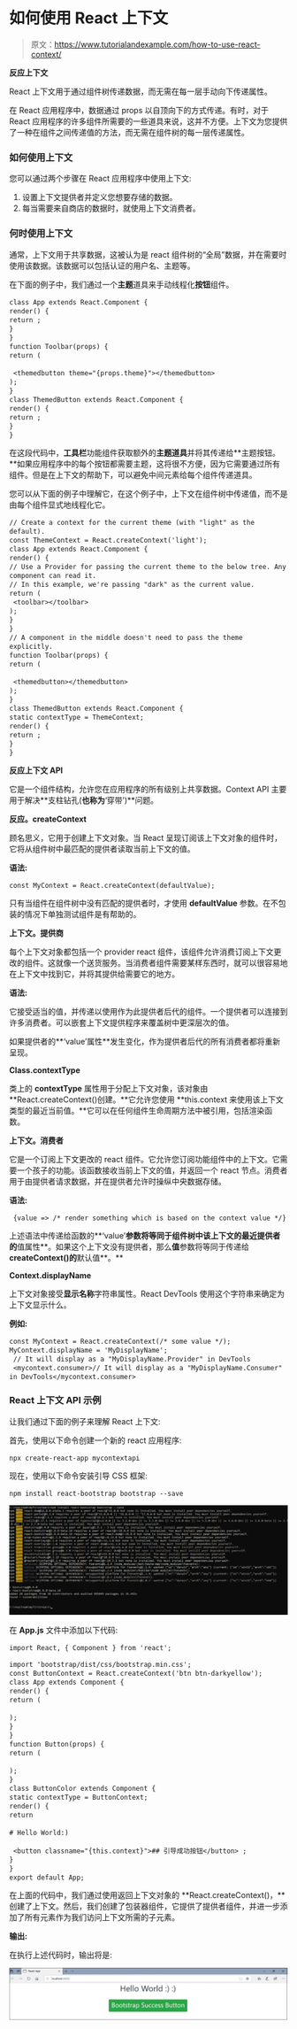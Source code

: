 # 如何使用 React 上下文

> 原文：<https://www.tutorialandexample.com/how-to-use-react-context/>

**反应上下文**

React 上下文用于通过组件树传递数据，而无需在每一层手动向下传递属性。

在 React 应用程序中，数据通过 props 以自顶向下的方式传递。有时，对于 React 应用程序的许多组件所需要的一些道具来说，这并不方便。上下文为您提供了一种在组件之间传递值的方法，而无需在组件树的每一层传递属性。

### 如何使用上下文

您可以通过两个步骤在 React 应用程序中使用上下文:

1.  设置上下文提供者并定义您想要存储的数据。
2.  每当需要来自商店的数据时，就使用上下文消费者。

### 何时使用上下文

通常，上下文用于共享数据，这被认为是 react 组件树的“全局”数据，并在需要时使用该数据。该数据可以包括认证的用户名、主题等。

在下面的例子中，我们通过一个**主题**道具来手动线程化**按钮**组件。

```
class App extends React.Component { 
render() { 
return ; 
} 
} 
function Toolbar(props) { 
return ( 

 <themedbutton theme="{props.theme}"></themedbutton>  
); 
} 
class ThemedButton extends React.Component { 
render() { 
return ; 
} 
} 
```

在这段代码中，**工具栏**功能组件获取额外的**主题道具**并将其传递给**主题按钮。**如果应用程序中的每个按钮都需要主题，这将很不方便，因为它需要通过所有组件。但是在上下文的帮助下，可以避免中间元素给每个组件传递道具。

您可以从下面的例子中理解它，在这个例子中，上下文在组件树中传递值，而不是由每个组件显式地线程化它。

```
// Create a context for the current theme (with "light" as the default).
const ThemeContext = React.createContext('light');
class App extends React.Component {
render() {
// Use a Provider for passing the current theme to the below tree. Any component can read it.
// In this example, we're passing "dark" as the current value.
return (
 <toolbar></toolbar> 
);
}
}
// A component in the middle doesn't need to pass the theme explicitly. 
function Toolbar(props) {
return (

 <themedbutton></themedbutton> 
);
}
class ThemedButton extends React.Component {
static contextType = ThemeContext; 
render() {
return ;
}
} 
```

**反应上下文 API**

它是一个组件结构，允许您在应用程序的所有级别上共享数据。Context API 主要用于解决**支柱钻孔(**也称为**‘穿带’)**问题。

**反应。createContext**

顾名思义，它用于创建上下文对象。当 React 呈现订阅该上下文对象的组件时，它将从组件树中最匹配的提供者读取当前上下文的值。

**语法:**

```
const MyContext = React.createContext(defaultValue);  
```

只有当组件在组件树中没有匹配的提供者时，才使用 **defaultValue** 参数。在不包装的情况下单独测试组件是有帮助的。

**上下文。提供商**

每个上下文对象都包括一个 provider react 组件，该组件允许消费订阅上下文更改的组件。这就像一个送货服务。当消费者组件需要某样东西时，就可以很容易地在上下文中找到它，并将其提供给需要它的地方。

**语法:**

它接受适当的值，并传递以使用作为此提供者后代的组件。一个提供者可以连接到许多消费者。可以嵌套上下文提供程序来覆盖树中更深层次的值。

如果提供者的**‘value’属性**发生变化，作为提供者后代的所有消费者都将重新呈现。

**Class.contextType**

类上的 **contextType** 属性用于分配上下文对象，该对象由 **React.createContext()创建。**它允许您使用 **this.context 来使用该上下文类型的最近当前值。**它可以在任何组件生命周期方法中被引用，包括渲染函数。

**上下文。消费者**

它是一个订阅上下文更改的 react 组件。它允许您订阅功能组件中的上下文。它需要一个孩子的功能。该函数接收当前上下文的值，并返回一个 react 节点。消费者用于由提供者请求数据，并在提供者允许时操纵中央数据存储。

**语法:**

```
 {value => /* render something which is based on the context value */} 
```

上述语法中传递给函数的**‘value’**参数将等同于组件树中该上下文的最近提供者的**值属性**。如果这个上下文没有提供者，那么**值**参数将等同于传递给 **createContext()的**默认值**。**

**Context.displayName**

上下文对象接受**显示名称**字符串属性。React DevTools 使用这个字符串来确定为上下文显示什么。

**例如:**

```
const MyContext = React.createContext(/* some value */);
MyContext.displayName = 'MyDisplayName';
 // It will display as a "MyDisplayName.Provider" in DevTools
 <mycontext.consumer>// It will display as a "MyDisplayName.Consumer" in DevTools</mycontext.consumer> 
```

### React 上下文 API 示例

让我们通过下面的例子来理解 React 上下文:

首先，使用以下命令创建一个新的 react 应用程序:

```
npx create-react-app mycontextapi
```

现在，使用以下命令安装引导 CSS 框架:

```
npm install react-bootstrap bootstrap --save
```

![React Context API Example](img/95262051a49b4245d37970690a1571c5.png)

在 **App.js** 文件中添加以下代码:

```
import React, { Component } from 'react';  
```

```
import 'bootstrap/dist/css/bootstrap.min.css'; 
const ButtonContext = React.createContext('btn btn-darkyellow'); 
class App extends Component { 
render() { 
return ( 

); 
} 
} 
function Button(props) { 
return ( 

);  
} 
class ButtonColor extends Component { 
static contextType = ButtonContext; 
render() { 
return

# Hello World:)

 <button classname="{this.context}">## 引导成功按钮</button> ; 
} 
} 
export default App;  
```

在上面的代码中，我们通过使用返回上下文对象的 **React.createContext()，**创建了上下文。然后，我们创建了包装器组件，它提供了提供者组件，并进一步添加了所有元素作为我们访问上下文所需的子元素。

**输出:**

在执行上述代码时，输出将是:

![On executing the above code](img/6b1c629ab5bface7b05687f7433c8c36.png)